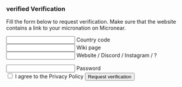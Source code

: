 <section id="verification">
    <h3>
        <span class="material-icons">
        verified
        </span>
        Verification
    </h3>
      <div>
        <p>Fill the form below to request verification. Make sure that the website contains a link to your micronation on Micronear.</p>
      </div>
      <form id="verification__form" class="">
      <div class="mdl-textfield mdl-js-textfield mdl-textfield--floating-label">
        <input class="mdl-textfield__input uppercase" type="text" maxlength="3" id="verification__code" required="true" />
        <label class="mdl-textfield__label" for="verification__code">Country code</label>
      </div>
      <div class="mdl-textfield mdl-js-textfield mdl-textfield--floating-label">
        <input class="mdl-textfield__input" type="url" maxlength="256" id="verification__wiki" />
        <label class="mdl-textfield__label" for="verification__wiki">Wiki page</label>
      </div>
      <div class="mdl-textfield mdl-js-textfield mdl-textfield--floating-label">
        <input class="mdl-textfield__input" type="url" maxlength="256" id="verification__website" />
        <label class="mdl-textfield__label" for="verification__website">Website / Discord / Instagram / ?</label>
      </div>
      <p></p>
      <div class="mdl-textfield mdl-js-textfield mdl-textfield--floating-label">
        <input class="mdl-textfield__input" type="password" maxlength="256" id="verification__password" />
        <label class="mdl-textfield__label" for="verification__password">Password</label>
      </div>
      <label class="mdl-checkbox mdl-js-checkbox mdl-js-ripple-effect" for="verification__terms">
        <input type="checkbox" id="verification__terms" class="mdl-checkbox__input" />
        <span class="mdl-checkbox__label">I agree to the Privacy Policy</span>
      </label>
      <button type="button" class="mdl-button mdl-js-button mdl-button--raised mdl-js-ripple-effect mdl-button--accent" id="verification__request">
        Request verification
      </button>
    </form>
  </section>